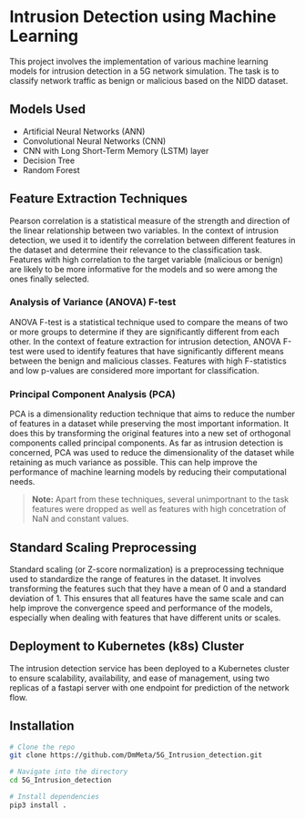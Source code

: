 # Intrusion Detection using Machine Learning

This project involves the implementation of various machine learning models for intrusion detection in a 5G network simulation. The task is to classify network traffic as benign or malicious based on the NIDD dataset.

## Models Used

- Artificial Neural Networks (ANN)
- Convolutional Neural Networks (CNN)
- CNN with Long Short-Term Memory (LSTM) layer
- Decision Tree
- Random Forest

## Feature Extraction Techniques

Pearson correlation is a statistical measure of the strength and direction of the linear relationship between two variables. In the context of intrusion detection, we used it to identify the correlation between different features in the dataset and determine their relevance to the classification task. Features with high correlation to the target variable (malicious or benign) are likely to be more informative for the models and so were among the ones finally selected.

### Analysis of Variance (ANOVA) F-test
ANOVA F-test is a statistical technique used to compare the means of two or more groups to determine if they are significantly different from each other. In the context of feature extraction for intrusion detection, ANOVA F-test were used to identify features that have significantly different means between the benign and malicious classes. Features with high F-statistics and low p-values are considered more important for classification.

### Principal Component Analysis (PCA)
PCA is a dimensionality reduction technique that aims to reduce the number of features in a dataset while preserving the most important information. It does this by transforming the original features into a new set of orthogonal components called principal components. As far as intrusion detection is concerned, PCA was used to reduce the dimensionality of the dataset while retaining as much variance as possible. This can help improve the performance of machine learning models by reducing their computational needs.

> **Note:** Apart from these techniques, several unimportnant to the task features were dropped as well as features with high concetration of NaN and constant values.

## Standard Scaling Preprocessing
Standard scaling (or Z-score normalization) is a preprocessing technique used to standardize the range of features in the dataset. It involves transforming the features such that they have a mean of 0 and a standard deviation of 1. This ensures that all features have the same scale and can help improve the convergence speed and performance of the models, especially when dealing with features that have different units or scales.

## Deployment to Kubernetes (k8s) Cluster

The intrusion detection service has been deployed to a Kubernetes cluster to ensure scalability, availability, and ease of management, using two replicas of a fastapi server with one endpoint for prediction of the network flow.


## Installation

```bash
# Clone the repo
git clone https://github.com/DmMeta/5G_Intrusion_detection.git

# Navigate into the directory
cd 5G_Intrusion_detection

# Install dependencies
pip3 install .